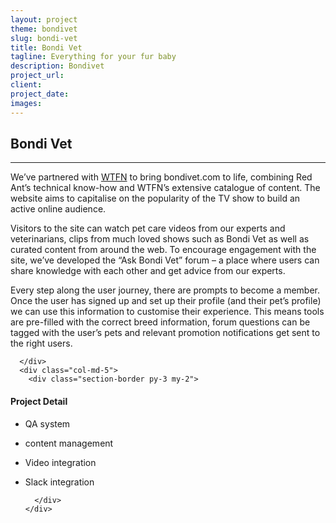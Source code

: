 ```yaml
---
layout: project
theme: bondivet
slug: bondi-vet
title: Bondi Vet
tagline: Everything for your fur baby
description: Bondivet
project_url:
client:
project_date:
images:
---
```


<section class="pt-3 pb-5">
  <div class="container">
    <div class="row">
      <div class="col-12">
        <h1 class="text-x-large pb-2">Bondi Vet</h1>
        <hr>
      </div>
    </div>
    <div class="row">
      <div class="col-md-7">


We’ve partnered with <a href="http://wtfn.com/" target="_blank"><span class="caps">WTFN</span></a> to bring bondivet.com to life, combining Red Ant’s technical know-how and WTFN’s extensive catalogue of content. The website aims to capitalise on the popularity of the TV show to build an active online audience.

Visitors to the site can watch pet care videos from our experts and veterinarians, clips from much loved shows such as Bondi Vet as well as curated content from around the web. To encourage engagement with the site, we’ve developed the “Ask Bondi Vet” forum – a place where users can share knowledge with each other and get advice from our experts.

Every step along the user journey, there are prompts to become a member. Once the user has signed up and set up their profile (and their pet’s profile) we can use this information to customise their experience. This means tools are pre-filled with the correct breed information, forum questions can be tagged with the user’s pets and relevant promotion notifications get sent to the right users.

      </div>
      <div class="col-md-5">
        <div class="section-border py-3 my-2">

#### Project Detail

* QA system
* content management
* Video integration
* Slack integration

        </div>
      </div>
    </div>
  </div>
</section>

